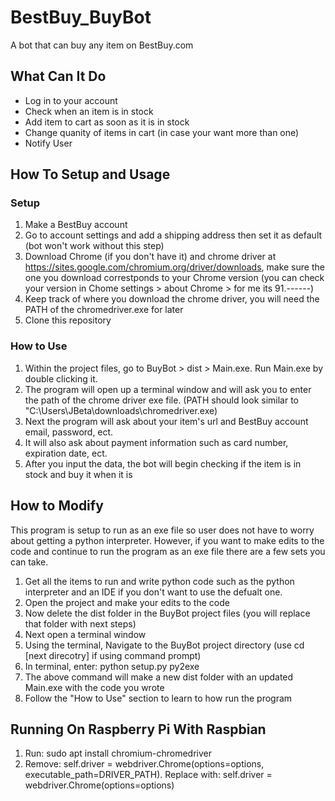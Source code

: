 # BestBuy_BuyBot
A bot that can buy any item on BestBuy.com

## What Can It Do
* Log in to your account
* Check when an item is in stock
* Add item to cart as soon as it is in stock
* Change quanity of items in cart (in case your want more than one)
* Notify User

## How To Setup and Usage
### Setup
1. Make a BestBuy account
2. Go to account settings and add a shipping address then set it as default (bot won't work without this step)
3. Download Chrome (if you don't have it) and chrome driver at https://sites.google.com/chromium.org/driver/downloads, make sure the one you download correstponds to your Chrome version (you can check your version in Chome settings > about Chrome > for me its 91.------)
4. Keep track of where you download the chrome driver, you will need the PATH of the chromedriver.exe for later
5. Clone this repository

### How to Use

1. Within the project files, go to BuyBot > dist > Main.exe. Run Main.exe by double clicking it. 
2. The program will open up a terminal window and will ask you to enter the path of the chrome driver exe file. (PATH should look similar to "C:\Users\JBeta\downloads\chromedriver.exe)
3. Next the program will ask about your item's url and BestBuy account email, password, ect.
4. It will also ask about payment information such as card number, expiration date, ect.
5. After you input the data, the bot will begin checking if the item is in stock and buy it when it is


## How to Modify
This program is setup to run as an exe file so user does not have to worry about getting a python interpreter. However, if you want to make edits to the code and continue to run the program as an exe file there are a few sets you can take.
1. Get all the items to run and write python code such as the python interpreter and an IDE if you don't want to use the defualt one.
2. Open the project and make your edits to the code
3. Now delete the dist folder in the BuyBot project files (you will replace that folder with next steps)
4. Next open a terminal window
5. Using the terminal, Navigate to the BuyBot project directory (use cd [next direcotry] if using command prompt)
6. In terminal, enter: python setup.py py2exe
7. The above command will make a new dist folder with an updated Main.exe with the code you wrote
8. Follow the "How to Use" section to learn to how run the program


## Running On Raspberry Pi With Raspbian
1. Run: sudo apt install chromium-chromedriver
2. Remove: self.driver = webdriver.Chrome(options=options, executable_path=DRIVER_PATH). Replace with: self.driver = webdriver.Chrome(options=options)
